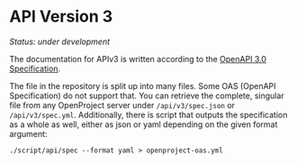 # API Version 3

_Status: under development_

The documentation for APIv3 is written according to the [OpenAPI 3.0 Specification](https://swagger.io/specification/).

The file in the repository is split up into many files. Some OAS (OpenAPI Specification) do not support that. You can
retrieve the complete, singular file from any OpenProject server under `/api/v3/spec.json` or `/api/v3/spec.yml`.
Additionally, there is script that outputs the specification as a whole as well, either as json or yaml depending on the
given format argument:

```
./script/api/spec --format yaml > openproject-oas.yml
```
